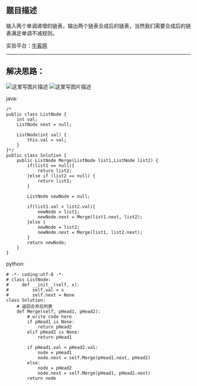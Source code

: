 **题目描述**
--------

输入两个单调递增的链表，输出两个链表合成后的链表，当然我们需要合成后的链表满足单调不减规则。

实验平台：[牛客网](https://www.nowcoder.com/ta/coding-interviews?page=1)

----------


**解决思路：**
---------
![这里写图片描述](http://img.blog.csdn.net/20180312105819636?watermark/2/text/aHR0cDovL2Jsb2cuY3Nkbi5uZXQvd2FuZzQ1NDU5MjI5Nw==/font/5a6L5L2T/fontsize/400/fill/I0JBQkFCMA==/dissolve/70)
![这里写图片描述](http://img.blog.csdn.net/20180312105827972?watermark/2/text/aHR0cDovL2Jsb2cuY3Nkbi5uZXQvd2FuZzQ1NDU5MjI5Nw==/font/5a6L5L2T/fontsize/400/fill/I0JBQkFCMA==/dissolve/70)


java:
```
/*
public class ListNode {
    int val;
    ListNode next = null;

    ListNode(int val) {
        this.val = val;
    }
}*/
public class Solution {
    public ListNode Merge(ListNode list1,ListNode list2) {
        if(list1 == null){
			return list2;
		}else if (list2 == null) {
			return list1;
		}
		
		ListNode newNode = null; 
		
		if(list1.val < list2.val){
			newNode = list1;
			newNode.next = Merge(list1.next, list2);
		}else {
			newNode = list2;
			newNode.next = Merge(list1, list2.next);
		}
		return newNode;
    }
}
```


python:
```
# -*- coding:utf-8 -*-
# class ListNode:
#     def __init__(self, x):
#         self.val = x
#         self.next = None
class Solution:
    # 返回合并后列表
    def Merge(self, pHead1, pHead2):
        # write code here
        if pHead1 is None:
            return pHead2
        elif pHead2 is None:
            return pHead1

        if pHead1.val < pHead2.val:
            node = pHead1
            node.next = self.Merge(pHead1.next, pHead2)
        else:
            node = pHead2
            node.next = self.Merge(pHead1, pHead2.next)
        return node
```